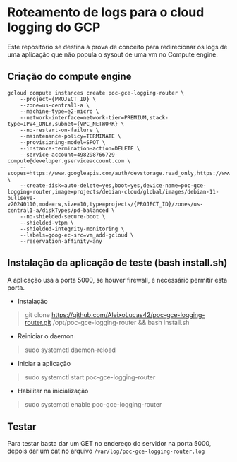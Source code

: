 # Roteamento de logs para o cloud logging do GCP
Este repositório se destina à prova de conceito para redirecionar
os logs de uma aplicação que não popula o sysout de uma vm no Compute engine.


## Criação do compute engine

```gcloud
gcloud compute instances create poc-gce-logging-router \
    --project={PROJECT_ID} \
    --zone=us-central1-a \
    --machine-type=e2-micro \
    --network-interface=network-tier=PREMIUM,stack-type=IPV4_ONLY,subnet={VPC_NETWORK} \
    --no-restart-on-failure \
    --maintenance-policy=TERMINATE \
    --provisioning-model=SPOT \
    --instance-termination-action=DELETE \
    --service-account=498298766729-compute@developer.gserviceaccount.com \
    --scopes=https://www.googleapis.com/auth/devstorage.read_only,https://www.googleapis.com/auth/logging.write,https://www.googleapis.com/auth/monitoring.write,https://www.googleapis.com/auth/servicecontrol,https://www.googleapis.com/auth/service.management.readonly,https://www.googleapis.com/auth/trace.append \
    --create-disk=auto-delete=yes,boot=yes,device-name=poc-gce-logging-router,image=projects/debian-cloud/global/images/debian-11-bullseye-v20240110,mode=rw,size=10,type=projects/{PROJECT_ID}/zones/us-central1-a/diskTypes/pd-balanced \
    --no-shielded-secure-boot \
    --shielded-vtpm \
    --shielded-integrity-monitoring \
    --labels=goog-ec-src=vm_add-gcloud \
    --reservation-affinity=any
```

## Instalação da aplicação de teste (bash install.sh)
A aplicação usa a porta 5000, se houver firewall, é necessário permitir esta porta.

- Instalação
> git clone https://github.com/AleixoLucas42/poc-gce-logging-router.git /opt/poc-gce-logging-router && bash install.sh

- Reiniciar o daemon
> sudo systemctl daemon-reload

- Iniciar a aplicação
> sudo systemctl start poc-gce-logging-router

- Habilitar na inicialização
> sudo systemctl enable poc-gce-logging-router

## Testar
Para testar basta dar um GET no endereço do servidor na porta 5000, depois dar um cat no arquivo `/var/log/poc-gce-logging-router.log`